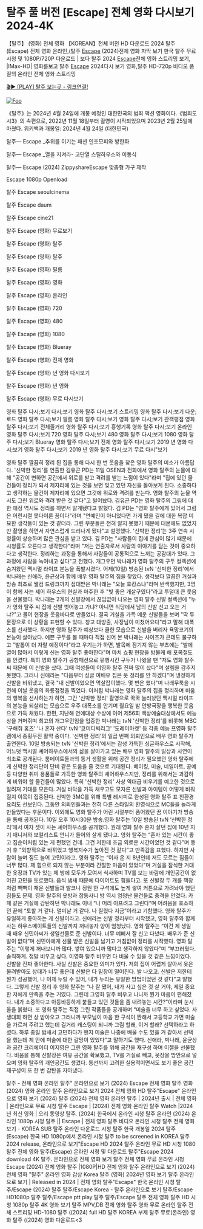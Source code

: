 # 탈주 풀 버전 [Escape] 전체 영화 다시보기2024-4K

【탈주】 (영화) 전체 영화 【KOREAN】전체 버전 HD 다운로드 2024 탈주(Escape) 전체 영화 온라인,(탈주 [Escape](https://jpflix.cloud/ko/movie/921436) (2024)전체 영화 자막 보기 한국 탈주 무료 시청 및 1080P/720P 다운로드 | 보다 탈주 2024 [Escape](https://jpflix.cloud/ko/movie/921436)전체 영화 스트리밍 보기, |IMax-HD| 영화를보고 탈주 [Escape](https://jpflix.cloud/ko/movie/921436) 2024다시 보기 영화,탈주 HD-720p 비디오 품질의 온라인 전체 영화 스트리밍


[🎬▶ [PLAY] 탈주 보는곳 - 링크연결!](https://jpflix.cloud/ko/movie/921436)


<a href="https://jpflix.cloud/ko/movie/921436" rel="nofollow"><img src="https://camo.githubusercontent.com/917e6ed5c302499242165dcc02bdbce85c075fd21b35918eb9c0b771855261b8/68747470733a2f2f7374617469632e7769787374617469632e636f6d2f6d656469612f6232343966395f61646163386637306662336634356238383639313639366337376465313866337e6d76322e676966" alt="Foo" style="max-width: 100%;"></a>


《탈주》는 2024년 4월 24일에 개봉 예정인 대한민국의 범죄 액션 영화이다.《범죄도시3》의 속편으로, 2022년 11월 18일부터 촬영이 시작되었으며 2023년 2월 25일에 마쳤다. 위키백과 개봉일: 2024년 4월 24일 (대한민국)

탈주— Escape _추위를 이기는 패션 인조모피와 방한화

탈주— Escape _열을 지켜라- 고단열 스틸하우스와 이동식

탈주— Escape (2024) ZippyshareEscape 맞춤형 가구 제작

Escape 1080p Openload

탈주 Escape seoulcinema

탈주 Escape daum

탈주 Escape cine21

탈주 Escape (영화) 무료보기

탈주 Escape (영화) 탈주

탈주 Escape (영화) 탈주

탈주 Escape (영화) 필름

탈주 Escape (영화) 영화

탈주 Escape (영화) 온라인

탈주 Escape (영화) 720

탈주 Escape (영화) 480

탈주 Escape (영화) 1080

탈주 Escape (영화) Blueray

탈주 Escape (영화) 전체 영화

탈주 Escape (영화) 년 영화 다시보기

탈주 Escape (영화) 년 영화

탈주 Escape (영화) 무료 다시보기

영화 탈주 다시;보기 다시;보기 영화 탈주 다시;보기 스트리밍 영화 탈주 다시;보기 다운;로드 영화 탈주 다시;보기 필름 영화 탈주 다시;보기 영화 탈주 다시;보기 관객평점 영화 탈주 다시;보기 전체줄거리 영화 탈주 다시;보기 흥행기록 영화 탈주 다시;보기 온라인 영화 탈주 다시;보기 720 영화 탈주 다시;보기 480 영화 탈주 다시;보기 1080 영화 탈주 다시;보기 Blueray 영화 탈주 다시;보기 전체 영화 탈주 다시;보기 2019 년 영화 다시;보기 영화 탈주 다시;보기 2019 년 영화 탈주 다시;보기 무료 다시"보기

영화 탈주 깔끔히 정리 된 집을 통해 다시 한 번 웃음을 찾은 영화 탈주의 미소가 아름답다. '신박한 정리'를 연출한 김유곤 PD는 11일 OSEN과 전화에서 영화 탈주의 눈물에 대해 "공간이 변하면 공간에서 위로를 받고 격려를 받는 느낌이 있다"라며 "집에 있던 물건들이 정리가 되서 제자리에 있는 것을 보면 잊고 있던 자신을 돌아보게 된다. 소중하다고 생각하는 물건이 제자리에 있으면 그것에 위로와 격려를 받는다. 영화 탈주의 눈물 역시도 그린 위로와 격려 받은 것 같다"고 털어놨다. 김유곤 PD는 영화 탈주의 그림에 대한 애정 역시도 정리를 하면서 알게됐다고 밝혔다. 김 PD는 "영화 탈주에게 있어서 그림은 어린시절 못다이룬 꿈이다"라며 "연예인이 아니었다면 가게 됐을 길에 대한 복잡 미묘한 생각들이 있는 것 같더라. 그린 부분들은 전혀 알지 못했기 때문에 대본에도 없었지만 촬영을 하면서 자연스럽게 드러나게 됐다"고 설명했다. '신박한 정리'는 3주 연속 시청률이 상승하며 많은 관심을 받고 있다. 김 PD는 "사람들이 집에 관심이 많기 때문에 시청률도 오른다고 생각한다"라며 "저는 연출자로서 사람의 이야기를 담는 것이 중요하다고 생각한다. 정리하는 과정을 통해서 사람들이 공통적으로 느끼는 공감대가 있다. 그 과정에 사람을 녹여내고 싶다"고 전했다. 개그우먼 박나래가 영화 탈주의 구두 컬렉션에 숨겨왔던 맥시멀 라이프 본능을 폭발시켰다. 어제(10일) 방송된 tvN '신박한 정리'에서 박나래는 신애라, 윤균상과 함께 배우 영화 탈주의 집을 찾았다. 생각보다 깔끔한 거실과 방송 최초로 웰컴 드링크까지 접대받은 박나래는 "오늘 호캉스냐"라며 반색했지만, 3명이 함께 사는 셰어 하우스의 현실과 마주한 후 "빛 좋은 개살구였다"라고 투덜대 큰 웃음을 선물했다. 박나래는 2개의 신발장에서 끊임없이 나오는 영화 탈주 신발 컬렉션에 "누가 영화 탈주 씨 집에 신발 벗어놓고 가냐? 아니면 식당에서 남의 신발 신고 오는 거냐?"고 물어 현장을 웃음바다로 만들었다. 결국 거실을 가득 메운 신발들을 보며 "딱 두 문장으로 이 상황을 표현할 수 있다. 창고 대방출, 사장님이 미쳤어요다"라고 말해 대폭소를 선사했다. 하지만 영화 탈주가 예상보다 쿨한 모습으로 신발을 버리자 욕망코기의 본능이 살아났다. 예쁜 구두를 볼 때마다 직접 신어 본 박나래는 사이즈가 큰데도 불구하고 "발톱이 더 자랄 예정이다"라고 우기는가 하면, 발목에 잠기지 않는 부츠에는 "발에 열이 많아서 이렇게 신는 영화 탈주 좋아한다"며 마치 쇼핑 현장을 방불케 해 포복절도를 안겼다. 특히 영화 탈주가 공항패션으로 유행시킨 구두가 나왔을 땐 "저도 영화 탈주 씨 때문에 이 신발을 샀다. 그때 여성들이 이영화 탈주 진짜 많이 샀다"며 설렘을 감추지 못했다. 그러나 신애라는 "다음부터 싱글 여배우 집은 옷 정리를 안 하겠다"며 냉정하게 신발을 비워냈고, 결국 "내 신발이었으면 멱살잡이했다. 몇 번은 했다"며 나래무룩을 시전해 이날 웃음의 화룡점정을 찍었다. 이처럼 박나래는 영화 탈주의 집을 정리하며 비움의 행복을 선사하는가 하면, 그간 '신박한 정리' 촬영으로 꾹꾹 눌러놨던 맥시멀 라이프의 본능을 되살리는 모습으로 우주 대폭소를 안기며 월요일 밤 안방극장을 행복한 웃음으로 가득 채웠다. 한편, 지난해 연예대상 수상에 이어 제56회 백상예술대상에서도 예능상을 거머쥐며 최고의 개그우먼임을 입증한 박나래는 tvN '신박한 정리'를 비롯해 MBC '구해줘 홈즈' '나 혼자 산다' tvN '코미디빅리그' '도레미마켓' 등 각종 예능 프영화 탈주램에서 종횡무진 활약 중이다. '신박한 정리'의 일곱 번째 의뢰인으로 배우 영화 탈주가 출연한다. 10일 방송되는 tvN '신박한 정리'에서는 감성 가득한 싱글하우스로 시작해, 어느덧 맥시멀 셰어하우스에서의 삶을 살아가고 있는 배우 영화 탈주의 일상과 사연이 최초로 공개된다. 룸메이트들과의 동거 생활을 위해 공간 정리가 필요했던 영화 탈주에게 신박한 정리단이 단비 같은 도움을 줄 것으로 기대된다. 베이킹, 미술, 네일아트, 공예 등 다양한 취미 용품들로 가득한 영화 탈주의 셰어하우스지만, 정리를 위해서는 과감하게 비워야 할 물건들이 많았다. 특히 '신박한 정리' 사상 역대급 비우기를 예고한 것으로 알려져 기대를 모은다. 거실 바닥을 가득 채우고도 모자른 신발과 아이템이 어떻게 비워질지 이목이 집중된다. 신박한 3MC를 위해 특별 레시피로 완성된 영화 탈주 표 친환경 요리도 선보인다. 그동안 의뢰인들과는 전혀 다른 스타일의 환영식으로 MC들을 놀라게 만들었다는 후문이다. 이외에도 영화 탈주가 어린 시절부터 품어왔던 꿈 이야기가 방송을 통해 공개된다. 10일 오후 10시30분 방송.영화 탈주는 10일 방송된 tvN ‘신박한 정리’에서 여자 셋이 사는 셰어하우스를 공개했다. 원래 영화 탈주 혼자 살던 집에 10년 지기 매니저와 보컬리스트 언니가 들어와 살게 됐다고. 영화 탈주는 “혼자 있는 시간이 좋고 집순이처럼 있는 게 편했던 건데. 그건 저한테 조금 외로운 시간이었던 것 같다”며 동거 후 “외향적으로 바뀌었고 행복지수가 높아진 것 같다”고 만족감을 표했다. 하지만 사람이 늘며 짐도 늘어 고민이라고. 영화 탈주는 “이사 온 지 8년인데 저도 모르는 짐들이 너무 많다. 제 힘으로 되지 않는 부분이라 간절한 마음이 있었다”며 거실을 잠식한 거대한 옷장과 TV가 있는 제 방에 모두가 모여서 식사하며 TV를 보는 바람에 개인공간이 없어진 고민을 토로했다. 음식 냄새 때문에 다이어트도 힘들다고. 또 신발장 두 개를 책장처럼 빽빽이 채운 신발들과 발코니 정원 한 구석에도 높게 쌓여 커튼으로 가려놔야 했던 짐들도 문제. 영화 탈주의 옷방과 잡동사니 방 역시 엄청난 물건들로 충격을 안겼다. 카페 같은 거실에 감탄하던 박나래도 이내 “나 머리 아프려고 그린다”며 어려움을 호소하던 끝에 “토할 거 같다. 멀미날 거 같다. 나 질렸다 지금”이라고 기함했다. 영화 탈주가 유일하게 좋아하는 게 신발이라고. 신애라는 신발 정리부터 시작했고, 영화 탈주와 함께 사는 하우스메이트들의 신발까지 꺼내놓자 양이 엄청났다. 영화 탈주는 “이건 제 생일 때 배우 신민아씨가 생일선물로 준 신발이다. 너무 예뻐서 잘 신고 다녔다. 배우가 준 신발이 없다”며 신민아에게 선물 받은 신발을 남기고 거침없이 정리를 시작했다. 영화 탈주는 “이렇게 꺼내보니까 많다. 쌓여 있으니까 많다고 생각하지 않았다”며 “부끄러웠다. 솔직하게. 정말 비우고 싶다. 이영화 탈주 비우면 다 비울 수 있을 것 같은 느낌이었다. 신발을 진짜 좋아한다. 사실 신발은 중요한 의미가 있다. 저희 집이 어렵게 살아서 옷은 물려받아도 상태가 너무 좋은데 신발은 다 밑창이 떨어진다. 발 나오고. 신발은 저한테 뭔가 성공했어, 나 이제 누릴 수 있어, 내가 누리는 유일한 방법이었던 것 같다”고 말했다. 그렇게 신발 정리 후 영화 탈주는 “나 잘 됐어, 내가 사고 싶은 것 살 거야, 제일 중요한 저에게 만족을 주는 거였다. 그린데 그영화 탈주 비우고 나니까 뭔가 마음이 편해졌다. 내가 소중하다고 아등바등하게 붙들고 있던 것들을 좀 내려놓는 시간?”이라며 눈시울을 붉혔다. 또 영화 탈주는 직접 그린 작품들을 공개하며 “미술을 너무 하고 싶었다. 사생대회 하면 상 받아오고 그러니까 부모님이 마음 한 구석이 짠해서 고등학교 가면 미술을 가르쳐 주려고 했는데 길거리 캐스팅이 되니까 그림 할래, 이거 할래? 선택하라고 하셨다. 하루 종일 밤새서 고민하다가 왠지 미술은 나중에 배울 수도 있을 거 같아서 선택을 했는데 제 안에 미술에 대한 갈망이 있었다”고 말하기도 했다. 신애라, 박나래, 윤균상과 공간 크리에이터 이지영은 그린 영화 탈주를 위해 공간을 재구성 하며 이젤을 선물했다. 비움을 통해 신발장은 여유 공간을 확보했고, TV를 거실로 빼고, 옷장을 방안으로 넣으며 영화 탈주의 개인공간도 생겼다. 동선까지 고려한 실용적이면서도 보기 좋은 공간 재구성이 또 한 번 감탄을 자아냈다.

탈주 - 전체 영화 온라인 탈주" 온라인으로 보기 (2024) Escape 전체 영화 탈주 영화 (2024) 영화 온라인 탈주 온라인으로 보기 2024 전체 영화 HD 탈주"Escape" 온라인으로 영화 보기 (2024) 탈주 (2024) 전체 영화 온라인 탈주 | 2024년 출시 | 전체 영화 | 온라인으로 무료 시청 탈주 Escape | (2024) 전체 영화 온라인 탈주 Watch |2024년 최신 영화 | 오리 동영상 탈주. (2024) 한국에서 온라인 시청 탈주 온라인 (2024) 온라인 1080p 시청 탈주 || Escape | 전체 영화 탈주 비디오 온라인 시청 탈주 전체 영화 보기 - KOREA SUB 탈주 온라인 다운로드 시청 탈주 한국 개봉일 2024 탈주(Escape) 한국 HD 1080p에서 온라인 시청 탈주 to be screened in KOREA 탈주 2024 release, 온라인으로 보기"Escape HD 2024 탈주 온라인 무료 HD 시청 1080 탈주 전체 영화 탈주(Escape) 온라인 시청 및 다운로드 탈주"Escape 2024 download 4K 탈주. 온라인으로 전체 영화 보기 탈주 전체 영화 무료 온라인 시청 Escape (2024) 전체 영화 탈주 |1080P|HD 전체 영화 탈주 온라인으로 보기 (2024) 전체 영화 "탈주" 온라인 영화 감상 Korea 탈주 (영화) 2024년 영화 보기 탈주 온라인으로 보기 | Released in 2024 | 전체 영화 탈주"Escape" 한국 온라인 시청 탈주/Escape (2024) 탈주 탈주/Escape Korea - 탈주 온라인으로 보기 탈주/Escape HD1080p 탈주 탈주/Escape ptt play 탈주 탈주/Escape 탈주 전체 영화 탈주 HD 시청 1080p 탈주 4K 영화 보기 탈주 MPV,DB 전체 영화 탈주 영화 무료 온라인 탈주 전체 스트리밍 HD-1080 탈주 ((2024) full HD 탈주 KOREA 부제 탈주 무료(온라인) 영화 탈주 ((2024) 영화 다운로드<3

